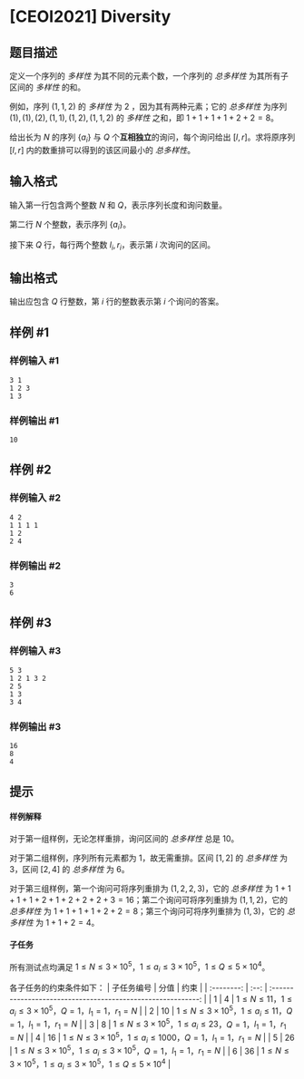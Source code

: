 # [CEOI2021] Diversity

## 题目描述

定义一个序列的 _多样性_ 为其不同的元素个数，一个序列的 _总多样性_ 为其所有子区间的 _多样性_ 的和。

例如，序列 $(1,1,2)$ 的 _多样性_ 为 $2$ ，因为其有两种元素；它的 _总多样性_ 为序列 $(1),(1),(2),(1,1),(1,2),(1,1,2)$ 的 _多样性_ 之和，即 $1+1+1+1+2+2=8$。

给出长为 $N$ 的序列 $\{a _i\}$ 与 $Q$ 个**互相独立**的询问，每个询问给出 $[l,r]$。求将原序列 $[l,r]$ 内的数重排可以得到的该区间最小的 _总多样性_。

## 输入格式

输入第一行包含两个整数 $N$ 和 $Q$，表示序列长度和询问数量。

第二行 $N$ 个整数，表示序列 $\{a_i\}$。

接下来 $Q$ 行，每行两个整数 $l_i,r_i$，表示第 $i$ 次询问的区间。

## 输出格式

输出应包含 $Q$ 行整数，第 $i$ 行的整数表示第 $i$ 个询问的答案。

## 样例 #1

### 样例输入 #1
```
3 1
1 2 3
1 3
```

### 样例输出 #1

```
10
```

## 样例 #2

### 样例输入 #2
```
4 2
1 1 1 1
1 2
2 4
```

### 样例输出 #2

```
3
6
```

## 样例 #3

### 样例输入 #3
```
5 3
1 2 1 3 2
2 5
1 3
3 4
```

### 样例输出 #3

```
16
8
4
```

## 提示

#### 样例解释

对于第一组样例，无论怎样重排，询问区间的 _总多样性_ 总是 $10$。

对于第二组样例，序列所有元素都为 $1$，故无需重排。区间 $[1,2]$ 的 _总多样性_ 为 $3$，区间 $[2,4]$ 的 _总多样性_ 为 $6$。

对于第三组样例，第一个询问可将序列重排为 $(1,2,2,3)$，它的 _总多样性_ 为 $1+1+1+1+2+1+2+2+2+3=16$；第二个询问可将序列重排为 $(1,1,2)$，它的 _总多样性_ 为 $1+1+1+1+2+2=8$；第三个询问可将序列重排为 $(1,3)$，它的 _总多样性_ 为 $1+1+2=4$。

#### 子任务

所有测试点均满足 $1\leq N\leq 3\times 10^5$，$1\leq a_i\leq 3\times 10^5$，$1\leq Q\leq 5\times 10^4$。

各子任务的约束条件如下：
| 子任务编号 | 分值 |                             约束                             |
| :--------: | :--: | :----------------------------------------------------------: |
|    $1$     | $4$  | $1\leq N\leq 11$，$1\leq a_i\leq 3\times 10^5$，$Q=1$，$l_1=1$，$r_1=N$  |
|    $2$     | $10$ | $1\leq N\leq 3\times 10^5$，$1\leq a_i\leq 11$，$Q=1$，$l_1=1$，$r_1=N$  |
|    $3$     | $8$  | $1\leq N\leq 3\times 10^5$，$1\leq a_i\leq 23$，$Q=1$，$l_1=1$，$r_1=N$  |
|    $4$     | $16$ | $1\leq N\leq 3\times 10^5$，$1\leq a_i\leq 1000$，$Q=1$，$l_1=1$，$r_1=N$ |
|    $5$     | $26$ | $1\leq N\leq 3\times 10^5$，$1\leq a_i\leq 3\times 10^5$，$Q=1$，$l_1=1$，$r_1=N$ |
|    $6$     | $36$ | $1\leq N\leq 3\times 10^5$，$1\leq a_i\leq 3\times 10^5$，$1\leq Q\leq 5\times 10^4$ |
